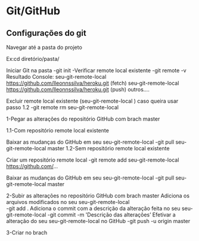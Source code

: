 # Git/GitHub 

## Configurações  do git 
Navegar até a pasta do projeto

Ex:cd diretório/pasta/

Iniciar Git na pasta
-git init
-Verificar remote local existente
-git remote -v
Resultado Console:
seu-git-remote-local https://github.com/lleonnssilva/heroku.git (fetch)
seu-git-remote-local https://github.com/lleonnssilva/heroku.git (push)
outros....

Excluir remote local existente (seu-git-remote-local ) caso queira usar passo 1.2
-git remote rm seu-git-remote-local


1-Pegar as alterações do repositório GitHub com brach master

1.1-Com repositório remote local existente

Baixar as mudanças do GitHub em  seu  seu-git-remote-local
-git pull seu-git-remote-local master
1.2-Sem repositório remote local existente

Criar um repositório remote local
-git remote add seu-git-remote-local  https://github.com/...


Baixar as mudanças do GitHub em  seu  seu-git-remote-local
-git pull seu-git-remote-local master

2-Subir as alterações no repositório GitHub com brach master
Adiciona os arquivos modificados no seu seu-git-remote-local  
-git add . 
Adiciona o commit com a descrição da alteração feita no seu seu-git-remote-local
-git commit -m 'Descrição das alterações’
Efetivar a alteração do seu seu-git-remote-local no GitHub
-git push -u origin master

3-Criar no brach 


